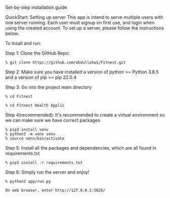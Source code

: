 Set-by-step installation guide

QuickStart: Setting up server
  This app is intend to serve multiple users with one server running. Each user must signup on first use, and login when using the created account. To set    up a server, please follow the instructions below.
  
To Insall and run:

Step 1: Clone the GitHub Repo:

    % git clone https://github.com/abdullahw1/Fitnest.git
    
Step 2: Make sure you have installed a version of python >= Python 3.8.5  and a version of pip >= pip 22.0.4 

Step 3: Go into the project main directory  
  
    % cd Fitnest
  
    % cd Fitnest Health Applic
    
Step 4(recommended): It's recommended to create a virtual environment so we can make sure we have correct packages

    % pip3 install venv
    % python3 -m venv venv
    % source venv/bin/activate
    
Step 5: Install all the packages and dependencies, which are all found in requirements.txt

    % pip3 install -r requirements.txt



Step 6: Simply run the server and enjoy!

    % python3 app/run.py
    
    On web browser, enter http://127.0.0.1:5025/
